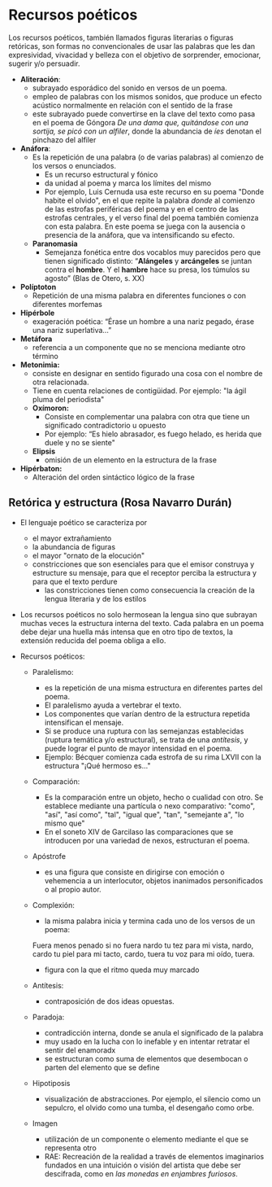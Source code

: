 # Recursos poéticos
Los recursos poéticos, también llamados figuras literarias o figuras retóricas, son formas no convencionales de usar las palabras que les dan expresividad, vivacidad y belleza con el objetivo de sorprender, emocionar, sugerir y/o persuadir. 

- **Aliteración**:
  - subrayado esporádico del sonido en versos de un poema.
  - empleo de palabras con los mismos sonidos, que produce un efecto acústico normalmente en relación con el sentido de la frase
  - este subrayado puede convertirse en la clave del texto como pasa en el poema de Góngora *De una dama que, quitándose con una sortija, se picó con un alfiler*, donde la abundancia de *íes* denotan el pinchazo del alfiler
- **Anáfora**:
  - Es la repetición de una palabra (o de varias palabras) al comienzo de los versos o enunciados. 
    - Es un recurso estructural y fónico
    - da unidad al poema y marca los límites del mismo
    - Por ejemplo, Luis Cernuda usa este recurso en su poema "Donde habite el olvido", en el que repite la palabra *donde* al comienzo de las estrofas periféricas del poema y en el centro de las estrofas centrales, y el verso final del poema también comienza con esta palabra. En este poema se juega con la ausencia o presencia de la anáfora, que va intensificando su efecto.
  - **Paranomasia**
    -  Semejanza fonética entre dos vocablos muy parecidos pero que tienen significado distinto: “**Alángeles** y **arcángeles** se juntan contra el **hombre**. Y el **hambre** hace su presa, los túmulos su agosto” (Blas de Otero, s. XX)
- **Políptoton**
  - Repetición de una misma palabra en diferentes funciones o con diferentes morfemas
- **Hipérbole**
  - exageración poética: “Érase un hombre a una nariz pegado, érase una nariz superlativa…”
- **Metáfora**
  - referencia a un componente que no se menciona mediante otro término
- **Metonimia:**
    - consiste en designar en sentido figurado una cosa con el nombre de otra relacionada. 
    - Tiene en cuenta relaciones de contigüidad. Por ejemplo: "la ágil pluma del periodista"
  - **Oxímoron:**
    - Consiste en complementar una palabra con otra que tiene un significado contradictorio u opuesto
    - Por ejemplo: 
    “Es hielo abrasador, es fuego helado,
es herida que duele y no se siente"
  - **Elipsis**
      - omisión de un elemento en la estructura de la frase
- **Hipérbaton:**
  - Alteración del orden sintáctico
lógico de la frase
## Retórica y estructura (Rosa Navarro Durán)
- El lenguaje poético se caracteriza por
  - el mayor extrañamiento
  - la abundancia de figuras
  - el mayor "ornato de la elocución"
  - constricciones que son esenciales para que el emisor construya y estructure su mensaje, para que el receptor perciba la estructura y para que el texto perdure
    - las constricciones tienen como consecuencia la creación de la lengua literaria y de los estilos
- Los recursos poéticos no solo hermosean la lengua sino que subrayan muchas veces la estructura interna del texto. Cada palabra en un poema debe dejar una huella más intensa que en otro tipo de textos, la extensión reducida del poema obliga a ello.

 - Recursos poéticos:
   - Paralelismo: 
     - es la repetición de una misma estructura en diferentes partes del poema. 
     - El paralelismo ayuda a vertebrar el texto. 
     - Los componentes que varían dentro de la estructura repetida intensifican el mensaje. 
     - Si se produce una ruptura con las semejanzas establecidas (ruptura temática y/o estructural), se trata de una *antítesis*, y puede lograr el punto de mayor intensidad en el poema.
     - Ejemplo: Bécquer comienza cada estrofa de su rima LXVII con la estructura "¡Qué hermoso es..."
  
   - Comparación:
     - Es la comparación entre un objeto, hecho o cualidad con otro. Se establece mediante una partícula o nexo comparativo: "como", "así", "así como", "tal", "igual que", "tan", "semejante a", "lo mismo que"
     - En el soneto XIV de Garcilaso las comparaciones que se introducen por una variedad de nexos, estructuran el poema.
   - Apóstrofe
     - es una figura que consiste en dirigirse con emoción o vehemencia a un interlocutor, objetos inanimados personificados o al propio autor.
    - Complexión:
      - la misma palabra inicia y termina cada uno de los versos de un poema:
      
      Fuera menos penado si no fuera
      nardo tu tez para mi vista, nardo,
      cardo tu piel para mi tacto, cardo,
      tuera tu voz para mi oído, tuera.
      - figura con la que el ritmo queda muy marcado
     - Antítesis:
        - contraposición de dos ideas opuestas.
    - Paradoja:
      - contradicción interna, donde se anula el significado de la palabra
      - muy usado en la lucha con lo inefable y en intentar retratar el sentir del enamoradx
      - se estructuran como suma de elementos que desembocan o parten del elemento que se define
    - Hipotiposis
      - visualización de abstracciones. Por ejemplo, el silencio como un sepulcro, el olvido como una tumba, el desengaño como orbe.
    
    - Imagen
        - utilización de un componente o elemento mediante el que se representa otro
        - RAE: Recreación de la realidad a través de elementos imaginarios fundados en una intuición o visión del artista que debe ser descifrada, como en *las monedas en enjambres furiosos*.
   
